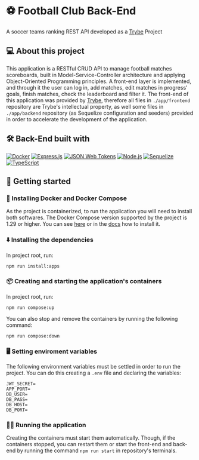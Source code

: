 # ⚽ Football Club Back-End 
A soccer teams ranking REST API developed as a [Trybe](https://www.betrybe.com/) Project

## 💻 About this project
This application is a RESTful CRUD API to manage football matches scoreboards, built in Model-Service-Controller architecture and applying Object-Oriented Programming principles. A front-end layer is implemented, and through it the user can log in, add matches, edit matches in progress' goals, finish matches, check the leaderboard and filter it. The front-end of this application was provided by [Trybe](https://www.betrybe.com/), therefore all files in `./app/frontend` repository are Trybe's intellectual property, as well some files in `./app/backend` repository (as Sequelize configuration and seeders) provided in order to accelerate the development of the application. 

## 🛠️ Back-End built with
<a href="https://www.docker.com" target="_blank" rel="noreferrer"><img src="https://img.shields.io/badge/docker-%230db7ed.svg?style=for-the-badge&logo=docker&logoColor=white" alt="Docker" /></a>
<a href="https://expressjs.com" target="_blank" rel="noreferrer"><img src="https://img.shields.io/badge/express.js-%23404d59.svg?style=for-the-badge&logo=express&logoColor=%2361DAFB" alt="Express.js" /></a>
<a href="https://jwt.io" target="_blank" rel="noreferrer"><img src="https://img.shields.io/badge/JWT-black?style=for-the-badge&logo=JSON%20web%20tokens" alt="JSON Web Tokens" /></a>
<a href="https://nodejs.org/en/" target="_blank" rel="noreferrer"><img src="https://img.shields.io/badge/node.js-6DA55F?style=for-the-badge&logo=node.js&logoColor=white" alt="Node.js" /></a>
<a href="https://sequelize.org" target="_blank" rel="noreferrer"><img src="https://img.shields.io/badge/Sequelize-52B0E7?style=for-the-badge&logo=Sequelize&logoColor=white" alt="Sequelize" /></a>
<a href="https://www.typescriptlang.org/" target="_blank" rel="noreferrer"><img src="https://img.shields.io/badge/typescript-%23007ACC.svg?style=for-the-badge&logo=typescript&logoColor=white" alt="TypeScript" /></a>

## 🏁 Getting started
### 🐳 Installing Docker and Docker Compose
As the project is containerized, to run the application you will need to install both softwares. The Docker Compose version supported by the project is 1.29 or higher. You can see [here](https://www.digitalocean.com/community/tutorials/how-to-install-and-use-docker-compose-on-ubuntu-20-04-pt) or in the [docs](https://docs.docker.com/compose/install/) how to install it.

### ⬇️ Installing the dependencies
In project root, run:
```
npm run install:apps
``` 
### 📦 Creating and starting the application's containers
In project root, run:
```
npm run compose:up
``` 
You can also stop and remove the containers by running the following command:
```
npm run compose:down
``` 

### 🖥️ Setting enviroment variables
The following environment variables must be settled in order to run the project. You can do this creating a `.env` file and declaring the variables:
```
JWT_SECRET=
APP_PORT=
DB_USER=
DB_PASS=
DB_HOST=
DB_PORT=
```

### 🏃‍♀️ Running the application
Creating the containers must start them automatically. Though, if the containers stopped, you can restart them or start the front-end and back-end by running the command `npm run start` in repository's terminals.

